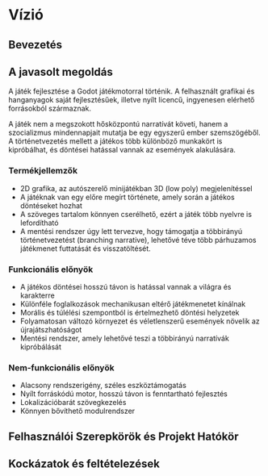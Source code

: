 # Vízió

## Bevezetés

## A javasolt megoldás

A játék fejlesztése a Godot játékmotorral történik. A felhasznált grafikai és
hanganyagok saját fejlesztésűek, illetve nyílt licencű, ingyenesen elérhető
forrásokból származnak.

A játék nem a megszokott hősközpontú narratívát követi, hanem a szocializmus
mindennapjait mutatja be egy egyszerű ember szemszögéből. A történetvezetés
mellett a játékos több különböző munkakört is kipróbálhat, és döntései hatással
vannak az események alakulására.

### Termékjellemzők

- 2D grafika, az autószerelő minijátékban 3D (low poly) megjelenítéssel
- A játéknak van egy előre megírt története, amely során a játékos döntéseket
  hozhat
- A szöveges tartalom könnyen cserélhető, ezért a játék több nyelvre is
  lefordítható
- A mentési rendszer úgy lett tervezve, hogy támogatja a többirányú
  történetvezetést (branching narrative), lehetővé téve több párhuzamos
  játékmenet futtatását és visszatöltését.

### Funkcionális előnyök

- A játékos döntései hosszú távon is hatással vannak a világra és karakterre
- Különféle foglalkozások mechanikusan eltérő játékmenetet kínálnak
- Morális és túlélési szempontból is értelmezhető döntési helyzetek
- Folyamatosan változó környezet és véletlenszerű események növelik az
  újrajátszhatóságot
- Mentési rendszer, amely lehetővé teszi a többirányú narratívák kipróbálását

### Nem-funkcionális előnyök

- Alacsony rendszerigény, széles eszköztámogatás
- Nyílt forráskódú motor, hosszú távon is fenntartható fejlesztés
- Lokalizációbarát szövegkezelés
- Könnyen bővíthető modulrendszer

## Felhasználói Szerepkörök és Projekt Hatókör

## Kockázatok és feltételezések
